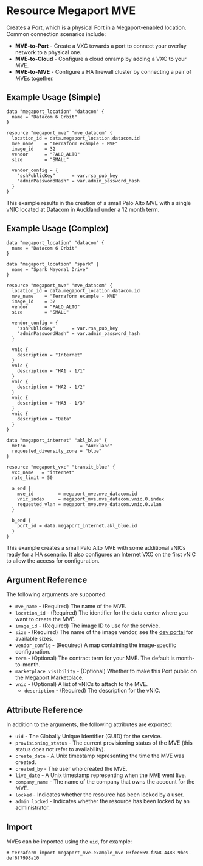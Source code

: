 # Resource Megaport MVE

Creates a Port, which is a physical Port in a Megaport-enabled location. Common connection scenarios include:

 - **MVE-to-Port** - Create a VXC towards a port to connect your overlay network to a physical one.
 - **MVE-to-Cloud** - Configure a cloud onramp by adding a VXC to your MVE.
 - **MVE-to-MVE** - Configure a HA firewall cluster by connecting a pair of MVEs together.

## Example Usage (Simple)
```
data "megaport_location" "datacom" {
  name = "Datacom 6 Orbit"
}

resource "megaport_mve" "mve_datacom" {
  location_id = data.megaport_location.datacom.id
  mve_name    = "Terraform example - MVE"
  image_id    = 32
  vendor      = "PALO_ALTO"
  size        = "SMALL"

  vendor_config = {
    "sshPublicKey"      = var.rsa_pub_key
    "adminPasswordHash" = var.admin_password_hash
  }
}
```

This example results in the creation of a small Palo Alto MVE with a single vNIC located at Datacom in Auckland under a 12 month term.

## Example Usage (Complex)
```
data "megaport_location" "datacom" {
  name = "Datacom 6 Orbit"
}

data "megaport_location" "spark" {
  name = "Spark Mayoral Drive"
}

resource "megaport_mve" "mve_datacom" {
  location_id = data.megaport_location.datacom.id
  mve_name    = "Terraform example - MVE"
  image_id    = 32
  vendor      = "PALO_ALTO"
  size        = "SMALL"

  vendor_config = {
    "sshPublicKey"      = var.rsa_pub_key
    "adminPasswordHash" = var.admin_password_hash
  }

  vnic {
    description = "Internet"
  }
  vnic {
    description = "HA1 - 1/1"
  }
  vnic {
    description = "HA2 - 1/2"
  }
  vnic {
    description = "HA3 - 1/3"
  }
  vnic {
    description = "Data"
  }
}

data "megaport_internet" "akl_blue" {
  metro                    = "Auckland"
  requested_diversity_zone = "blue"
}

resource "megaport_vxc" "transit_blue" {
  vxc_name   = "internet"
  rate_limit = 50

  a_end {
    mve_id         = megaport_mve.mve_datacom.id
    vnic_index     = megaport_mve.mve_datacom.vnic.0.index
    requested_vlan = megaport_mve.mve_datacom.vnic.0.vlan
  }

  b_end {
    port_id = data.megaport_internet.akl_blue.id
  }
}
```

This example creates a small Palo Alto MVE with some additional vNICs ready for a HA scenario. It also configures an Internet VXC on the first vNIC to allow the access for configuration.

## Argument Reference

The following arguments are supported:

 - `mve_name` - (Required) The name of the MVE.
 - `location_id` - (Required) The identifier for the data center where you want to create the MVE.
 - `image_id` - (Required) The image ID to use for the service.
 - `size` - (Required) The name of the image vendor, see the [dev portal](https://dev.megaport.com/#690488c6-0de1-467d-bd75-90dec6cab201) for available sizes.
 - `vendor_config` - (Required) A map containing the image-specific configuration.
 - `term` - (Optional) The contract term for your MVE. The default is month-to-month.
 - `marketplace_visibility` - (Optional) Whether to make this Port public on the [Megaport Marketplace](https://docs.megaport.com/marketplace/).
 - `vnic` - (Optional) A list of vNICs to attach to the MVE.
     - `description` - (Required) The description for the vNIC.
 
 ## Attribute Reference

 In addition to the arguments, the following attributes are exported:
 - `uid` - The Globally Unique Identifier (GUID) for the service.
 - `provisioning_status` - The current provisioning status of the MVE (this status does not refer to availability).
 - `create_date` - A Unix timestamp representing the time the MVE was created.
 - `created_by` - The user who created the MVE.
 - `live_date` - A Unix timestamp representing when the MVE went live.
 - `company_name` - The name of the company that owns the account for the MVE.
 - `locked` - Indicates whether the resource has been locked by a user.
 - `admin_locked` - Indicates whether the resource has been locked by an administrator.
 
## Import

MVEs can be imported using the `uid`, for example:

```
# terraform import megaport_mve.example_mve 03fec669-f2a8-4488-9be9-def6f7998a10
```
